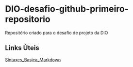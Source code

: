 # DIO-desafio-github-primeiro-repositorio
Repositório criado para o desafio de projeto da DIO

## Links Úteis 
[Sintaxes_Basica_Markdown](https://www-markdownguide-org.translate.goog/basic-syntax/?_x_tr_sl=en&_x_tr_tl=pt&_x_tr_hl=pt-BR&_x_tr_pto=sc)
